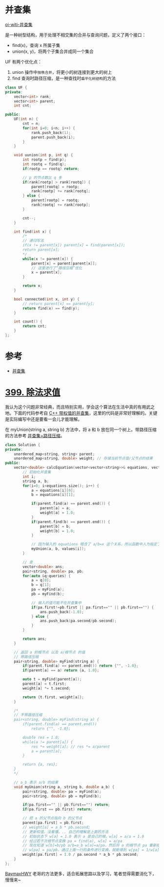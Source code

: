 # 并查集

[oi-witi-并查集](https://oi-wiki.org/ds/dsu/)

是一种树型结构，用于处理不相交集的合并与查询问题，定义了两个接口：

- find(x)，查询 x 所属子集
- union(x, y)，将两个子集合并成同一个集合

UF 有两个优化点：

1. union 操作中`按秩合并`，将更小的树连接到更大的树上
2. find 查询时路径压缩，是一种查找时`扁平化树结构`的方法

```cpp
class UF {
private:
    vector<int> rank;
    vector<int> parent;
    int cnt;

public:
    UF(int n) {
        cnt = n;
        for(int i=0; i<n; i++) {
            rank.push_back(1);
            parent.push_back(i);
        }
    }

    void uunion(int p, int q) {
        int rootp = find(p);
        int rootq = find(q);
        if(rootp == rootq) return;

        // p 的节点数比 q 多
        if(rank[rootp] > rank[rootq]) {
            parent[rootq] = rootp;
            rank[rootp] += rank[rootq];
        } else {
            parent[rootp] = rootq;
            rank[rootq] += rank[rootp];
        }

        cnt--;
    }

    int find(int x) {
        /*
        // 递归写法
        if(x != parent[x]) parent[x] = find(parent[x]);
        return parent[x];
        */
        while(x != parent[x]) {
            parent[x] = parent[parent[x]];
            // 这里进行了“路径压缩”优化
            x = parent[x];
        }

        return x;
    }

    bool connected(int x, int y) {
        // return parent[x] == parent[y];
        return find(x) == find(y);
    }

    int count() {
        return cnt;
    }
};
```

# 参考

- [并查集](https://zh.wikipedia.org/wiki/%E5%B9%B6%E6%9F%A5%E9%9B%86)

# [399. 除法求值](https://leetcode-cn.com/problems/evaluate-division/)

我认为这个问题非常经典，而且特别实用，学会这个算法在生活中真的有用武之地。下面的代码参考自 [C++ 带权值的并查集](https://leetcode-cn.com/problems/evaluate-division/solution/c-dai-quan-zhi-de-bing-cha-ji-by-wen-zhong-qiu-she/)，这里的代码是非常好理解的。关键是实际编写中还是要看一会儿才能理解。

在 myUnion(string a, string b) 方法中，将 a 和 b 放在同一个树上。带路径压缩的方法参考 [并查集+路径压缩](https://leetcode-cn.com/problems/evaluate-division/solution/bing-cha-ji-lu-jing-ya-suo-by-bueryt/)。

```cpp
class Solution {
private:
    unordered_map<string, string> parent;
    unordered_map<string, double> weight; // 存储当前节点值/父节点的结果
public:
    vector<double> calcEquation(vector<vector<string>>& equations, vector<double>& values, vector<vector<string>>& queries) {
        // 初始化并查集
        int i;
        string a, b;
        for(i=0; i<equations.size(); i++) {
            a = equations[i][0];
            b = equations[i][1];

            if(parent.find(a) == parent.end()) {
                parent[a] = a;
                weight[a] = 1.0;
            }
            if(parent.find(b) == parent.end()) {
                parent[b] = b;
                weight[b] = 1.0;
            }

            // 因为输入的 equations 暗含了 a/b=x 这个关系，所以函数中人为指定了 a、b 间的方向
            myUnion(a, b, values[i]);
        }

        // 查
        vector<double> ans;
        pair<string, double> pa, pb;
        for(auto &q:queries) {
            a = q[0];
            b = q[1];
            pa = myFind(a);
            pb = myFind(b);

            // 输入的值可能不在并查集中
            if(pa.first!=pb.first || pa.first=="" || pb.first=="") {
                ans.push_back(-1.0);
            } else {
                ans.push_back(pa.second/pb.second);
            }
        }

        return ans;
    }

    // 返回 a 的根节点 以及 a/根节点 的值
    // 带路径压缩
    pair<string, double> myFind(string a) {
        if(parent.find(a) == parent.end()) return {"", -1.0};
        if(parent[a] == a) return {a, 1.0};

        auto t = myFind(parent[a]);
        parent[a] = t.first;
        weight[a] *= t.second;

        return {t.first, weight[a]};
    }

    /*
    // 不带路径压缩
    pair<string, double> myFind(string a) {
        if(parent.find(a) == parent.end())
            return {"", -1.0};

        double res = 1.0;
        while(a != parent[a]) {
            res *= weight[a]; // res *= a/parent
            a = parent[a];
        }

        return {a, res};
    }
    */

    // a_b 表示 a/b 的结果
    void myUnion(string a, string b, double a_b) {
        pair<string, double> pa = myFind(a);
        pair<string, double> pb = myFind(b);

        if(pa.first=="" || pb.first=="") return;
        if(pa.first == pb.first) return;

        // 把 a 的父节点指向 b 的父节点
        parent[pa.first] = pb.first;
        // weight[a] = a_b * pb.second;
        // 更新权值，没看懂。.. 自己的理解是上面的方法
        // 初始状态下 w[a] = 1.0 表示 a 是自己的根，w[a] = a/a = 1.0
        // 经过若干次根节点变换 pa = find(a), w[a] = a/pa
        // 现在知道 w[b]=b/pb a/b=a_b w[a]=a/pa，然后将 a 的根节点 pa 重新指向 pb，就需要更新/计算 w[pa] 的值
        // w[pa] = pa/pb，通过上面一行的条件进行变换，就能得到 w[pa] = 1/w[a]*a_b*w[b]
        weight[pa.first] = 1.0 / pa.second * a_b * pb.second;
    }
};
```

[BaymaxHWY](https://leetcode-cn.com/problems/evaluate-division/solution/san-chong-jie-fa-by-baymaxhwy/) 老哥的方法更多，适合拓展思路以及学习，笔者觉得需要消化下，慢慢来~
